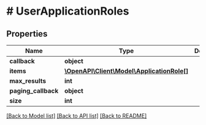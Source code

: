 # # UserApplicationRoles

## Properties

Name | Type | Description | Notes
------------ | ------------- | ------------- | -------------
**callback** | **object** |  | [optional]
**items** | [**\OpenAPI\Client\Model\ApplicationRole[]**](ApplicationRole.md) |  | [optional]
**max_results** | **int** |  | [optional]
**paging_callback** | **object** |  | [optional]
**size** | **int** |  | [optional]

[[Back to Model list]](../../README.md#models) [[Back to API list]](../../README.md#endpoints) [[Back to README]](../../README.md)
